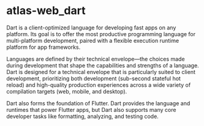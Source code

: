# atlas-web_dart

Dart is a client-optimized language for developing fast apps on any platform. Its goal is to offer the most productive programming language for multi-platform development, paired with a flexible execution runtime platform for app frameworks.

Languages are defined by their technical envelope—the choices made during development that shape the capabilities and strengths of a language. Dart is designed for a technical envelope that is particularly suited to client development, prioritizing both development (sub-second stateful hot reload) and high-quality production experiences across a wide variety of compilation targets (web, mobile, and desktop).

Dart also forms the foundation of Flutter. Dart provides the language and runtimes that power Flutter apps, but Dart also supports many core developer tasks like formatting, analyzing, and testing code.